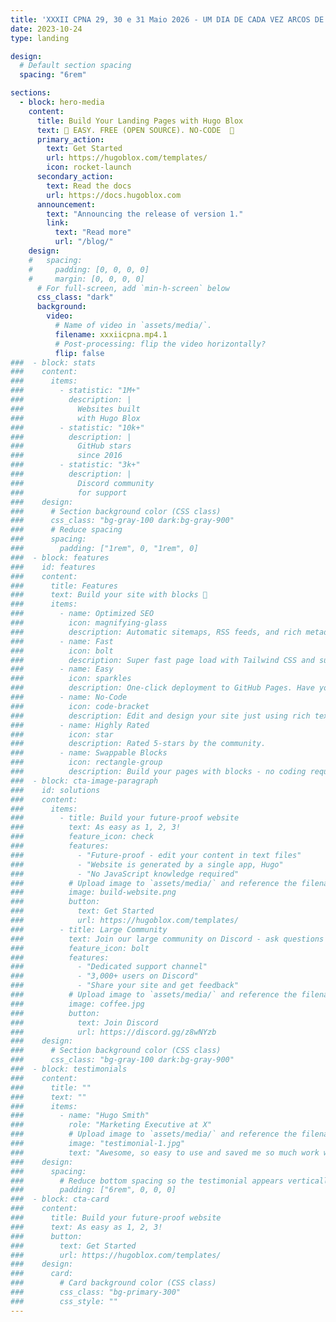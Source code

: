 ```yaml
---
title: 'XXXII CPNA 29, 30 e 31 Maio 2026 - UM DIA DE CADA VEZ ARCOS DE VALDEVEZ'
date: 2023-10-24
type: landing

design:
  # Default section spacing
  spacing: "6rem"

sections:
  - block: hero-media
    content:
      title: Build Your Landing Pages with Hugo Blox
      text: 🧱 EASY. FREE (OPEN SOURCE). NO-CODE  🧱
      primary_action:
        text: Get Started
        url: https://hugoblox.com/templates/
        icon: rocket-launch
      secondary_action:
        text: Read the docs
        url: https://docs.hugoblox.com
      announcement:
        text: "Announcing the release of version 1."
        link:
          text: "Read more"
          url: "/blog/"
    design:
    #   spacing:
    #     padding: [0, 0, 0, 0]
    #     margin: [0, 0, 0, 0]
      # For full-screen, add `min-h-screen` below
      css_class: "dark"
      background:
        video:
          # Name of video in `assets/media/`.
          filename: xxxiicpna.mp4.1
          # Post-processing: flip the video horizontally?
          flip: false 
###  - block: stats
###    content:
###      items:
###        - statistic: "1M+"
###          description: |
###            Websites built  
###            with Hugo Blox
###        - statistic: "10k+"
###          description: |
###            GitHub stars  
###            since 2016
###        - statistic: "3k+"
###          description: |
###            Discord community  
###            for support
###    design:
###      # Section background color (CSS class)
###      css_class: "bg-gray-100 dark:bg-gray-900"
###      # Reduce spacing
###      spacing:
###        padding: ["1rem", 0, "1rem", 0]
###  - block: features
###    id: features
###    content:
###      title: Features
###      text: Build your site with blocks 🧱
###      items:
###        - name: Optimized SEO
###          icon: magnifying-glass
###          description: Automatic sitemaps, RSS feeds, and rich metadata take the pain out of SEO and syndication.
###        - name: Fast
###          icon: bolt
###          description: Super fast page load with Tailwind CSS and super fast site building with Hugo.
###        - name: Easy
###          icon: sparkles
###          description: One-click deployment to GitHub Pages. Have your new website live within 5 minutes!
###        - name: No-Code
###          icon: code-bracket
###          description: Edit and design your site just using rich text (Markdown) and configurable YAML parameters.
###        - name: Highly Rated
###          icon: star
###          description: Rated 5-stars by the community.
###        - name: Swappable Blocks
###          icon: rectangle-group
###          description: Build your pages with blocks - no coding required!
###  - block: cta-image-paragraph
###    id: solutions
###    content:
###      items:
###        - title: Build your future-proof website
###          text: As easy as 1, 2, 3!
###          feature_icon: check
###          features:
###            - "Future-proof - edit your content in text files"
###            - "Website is generated by a single app, Hugo"
###            - "No JavaScript knowledge required"
###          # Upload image to `assets/media/` and reference the filename here
###          image: build-website.png
###          button:
###            text: Get Started
###            url: https://hugoblox.com/templates/
###        - title: Large Community
###          text: Join our large community on Discord - ask questions and get live responses
###          feature_icon: bolt
###          features:
###            - "Dedicated support channel"
###            - "3,000+ users on Discord"
###            - "Share your site and get feedback"
###          # Upload image to `assets/media/` and reference the filename here
###          image: coffee.jpg
###          button:
###            text: Join Discord
###            url: https://discord.gg/z8wNYzb
###    design:
###      # Section background color (CSS class)
###      css_class: "bg-gray-100 dark:bg-gray-900"
###  - block: testimonials
###    content:
###      title: ""
###      text: ""
###      items:
###        - name: "Hugo Smith"
###          role: "Marketing Executive at X"
###          # Upload image to `assets/media/` and reference the filename here
###          image: "testimonial-1.jpg"
###          text: "Awesome, so easy to use and saved me so much work with the swappable pre-designed sections!"
###    design:
###      spacing:
###        # Reduce bottom spacing so the testimonial appears vertically centered between sections
###        padding: ["6rem", 0, 0, 0]
###  - block: cta-card
###    content:
###      title: Build your future-proof website
###      text: As easy as 1, 2, 3!
###      button:
###        text: Get Started
###        url: https://hugoblox.com/templates/
###    design:
###      card:
###        # Card background color (CSS class)
###        css_class: "bg-primary-300"
###        css_style: ""
---
```

